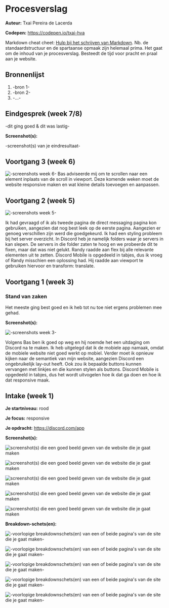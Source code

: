 # Procesverslag
**Auteur:** Txai Pereira de Lacerda

**Codepen:** https://codepen.io/txai-hva

Markdown cheat cheet: [Hulp bij het schrijven van Markdown](https://github.com/adam-p/markdown-here/wiki/Markdown-Cheatsheet). Nb. de standaardstructuur en de spartaanse opmaak zijn helemaal prima. Het gaat om de inhoud van je procesverslag. Besteedt de tijd voor pracht en praal aan je website.



## Bronnenlijst
1. -bron 1-
2. -bron 2-
3. -...-



## Eindgesprek (week 7/8)

-dit ging goed & dit was lastig-

**Screenshot(s):**

-screenshot(s) van je eindresultaat-



## Voortgang 3 (week 6)

![-screenshots week 6-](images/week6_screenshots.png)
Bas adviseerde mij om te scrollen naar een element inplaats van de scroll in viewport.
Deze komende weken moet de website responsive maken en wat kleine details toevoegen en aanpassen.




## Voortgang 2 (week 5)

![-screenshots week 5-](images/week5_screenshots.png)

Ik had gevraagd of ik als tweede pagina de direct messaging pagina kon gebruiken, aangezien dat nog best leek op de eerste pagina. Aangezien er genoeg verschillen zijn werd die goedgekeurd.
Ik had een styling probleem bij het server overzicht. In Discord heb je namelijk folders waar je servers in kan slepen. De servers in die folder zaten te hoog en we probeerde dit te fixen, maar dat was niet gelukt. Randy raadde aan flex bij alle relevante elementen uit te zetten. Discord Mobile is opgedeeld in tabjes, dus ik vroeg of Randy misschien een oplossing had. Hij raadde aan viewport te gebruiken hiervoor en transform: translate.


## Voortgang 1 (week 3)

### Stand van zaken

Het meeste ging best goed en ik heb tot nu toe niet ergens problemen mee gehad. 

**Screenshot(s):**

![-screenshots week 3-](images/week3_screenshots.png)

Volgens Bas ben ik goed op weg en hij noemde het een uitdaging om Discord na te maken.
Ik heb uitgelegd dat ik de mobiele app namaak, omdat de mobiele website niet goed werkt op mobiel. Verder moet ik opnieuw kijken naar de semantiek van mijn website, aangezien Discord een ongebruikelijk lay-out heeft. Ook zou ik bepaalde buttons kunnen vervangen met linkjes en die kunnen stylen als buttons. Discord Mobile is opgedeeld in tabjes, dus het wordt uitvogelen hoe ik dat ga doen en hoe ik dat responsive maak. 


## Intake (week 1)

**Je startniveau:** rood

**Je focus:** responsive

**Je opdracht:** https://discord.com/app

**Screenshot(s):**

![screenshot(s) die een goed beeld geven van de website die je gaat maken](images/screenshot1.png)

![screenshot(s) die een goed beeld geven van de website die je gaat maken](images/screenshot2.png)

![screenshot(s) die een goed beeld geven van de website die je gaat maken](images/screenshot3.png)

![screenshot(s) die een goed beeld geven van de website die je gaat maken](images/screenshot4.png)

![screenshot(s) die een goed beeld geven van de website die je gaat maken](images/screenshot5.png)

**Breakdown-schets(en):**

![-voorlopige breakdownschets(en) van een of beide pagina's van de site die je gaat maken-](images/breakdown_schets_1.png)

![-voorlopige breakdownschets(en) van een of beide pagina's van de site die je gaat maken-](images/breakdown_schets_2.png)

![-voorlopige breakdownschets(en) van een of beide pagina's van de site die je gaat maken-](images/breakdown_schets_3.png)

![-voorlopige breakdownschets(en) van een of beide pagina's van de site die je gaat maken-](images/breakdown_schets_4.png)

![-voorlopige breakdownschets(en) van een of beide pagina's van de site die je gaat maken-](images/breakdown_schets_5.png)

